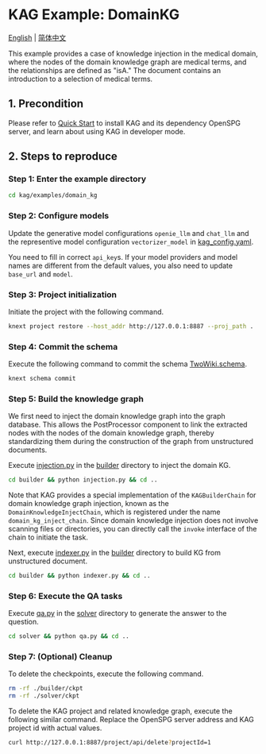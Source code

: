 # KAG Example: DomainKG

[English](./README.md) |
[简体中文](./README_cn.md)

This example provides a case of knowledge injection in the medical domain, where the nodes of the domain knowledge graph are medical terms, and the relationships are defined as "isA." The document contains an introduction to a selection of medical terms.

## 1. Precondition

Please refer to [Quick Start](https://openspg.yuque.com/ndx6g9/cwh47i/rs7gr8g4s538b1n7) to install KAG and its dependency OpenSPG server, and learn about using KAG in developer mode.

## 2. Steps to reproduce

### Step 1: Enter the example directory

```bash
cd kag/examples/domain_kg
```

### Step 2: Configure models

Update the generative model configurations ``openie_llm`` and ``chat_llm`` and the representive model configuration ``vectorizer_model`` in [kag_config.yaml](./kag_config.yaml).

You need to fill in correct ``api_key``s. If your model providers and model names are different from the default values, you also need to update ``base_url`` and ``model``.

### Step 3: Project initialization

Initiate the project with the following command.

```bash
knext project restore --host_addr http://127.0.0.1:8887 --proj_path .
```

### Step 4: Commit the schema

Execute the following command to commit the schema [TwoWiki.schema](./schema/TwoWiki.schema).

```bash
knext schema commit
```

### Step 5: Build the knowledge graph
We first need to inject the domain knowledge graph into the graph database. This allows the PostProcessor component to link the extracted nodes with the nodes of the domain knowledge graph, thereby standardizing them during the construction of the graph from unstructured documents.  

Execute [injection.py](./builder/injection.py) in the [builder](./builder) directory to inject the domain KG.

```bash
cd builder && python injection.py && cd ..
```

Note that KAG provides a special implementation of the ``KAGBuilderChain`` for domain knowledge graph injection, known as the ``DomainKnowledgeInjectChain``, which is registered under the name ``domain_kg_inject_chain``. Since domain knowledge injection does not involve scanning files or directories, you can directly call the ``invoke`` interface of the chain to initiate the task.


Next, execute [indexer.py](./builder/indexer.py) in the [builder](./builder) directory to build KG from unstructured document.

```bash
cd builder && python indexer.py && cd ..
```


### Step 6: Execute the QA tasks

Execute [qa.py](./solver/qa.py) in the [solver](./solver) directory to generate the answer to the question.

```bash
cd solver && python qa.py && cd ..
```

### Step 7: (Optional) Cleanup

To delete the checkpoints, execute the following command.

```bash
rm -rf ./builder/ckpt
rm -rf ./solver/ckpt
```

To delete the KAG project and related knowledge graph, execute the following similar command. Replace the OpenSPG server address and KAG project id with actual values.

```bash
curl http://127.0.0.1:8887/project/api/delete?projectId=1
```
